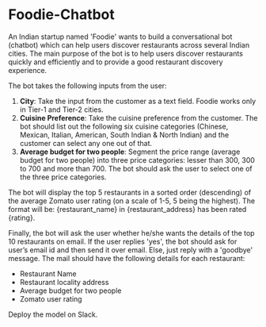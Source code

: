 # Foodie-Chatbot
An Indian startup named 'Foodie' wants to build a conversational bot (chatbot) which can help users discover restaurants across several Indian cities. The main purpose of the bot is to help users discover restaurants quickly and efficiently and to provide a good restaurant discovery experience.

The bot takes the following inputs from the user:
1. **City**: Take the input from the customer as a text field. Foodie works only in Tier-1 and Tier-2 cities. 
2. **Cuisine Preference**: Take the cuisine preference from the customer. The bot should list out the following six cuisine categories (Chinese, Mexican, Italian, American, South Indian & North Indian) and the customer can select any one out of that.
3. **Average budget for two people**: Segment the price range (average budget for two people) into three price categories: lesser than 300, 300 to 700 and more than 700. The bot should ask the user to select one of the three price categories.

The bot will display the top 5 restaurants in a sorted order (descending) of the average Zomato user rating (on a scale of 1-5, 5 being the highest). The format will be: {restaurant_name} in {restaurant_address} has been rated {rating}.

Finally, the bot will ask the user whether he/she wants the details of the top 10 restaurants on email. If the user replies 'yes', the bot should ask for user’s email id and then send it over email. Else, just reply with a 'goodbye' message. The mail should have the following details for each restaurant:

- Restaurant Name
- Restaurant locality address
- Average budget for two people
- Zomato user rating

Deploy the model on Slack.
